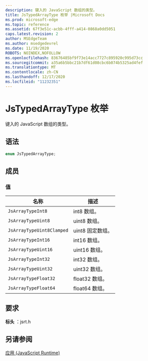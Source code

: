 ```yaml
---
description: 键入的 JavaScript 数组的类型。
title: JsTypedArrayType 枚举 |Microsoft Docs
ms.prod: microsoft-edge
ms.topic: reference
ms.assetid: 67f3e51c-acbb-4fff-a414-0868a0dd5051
caps.latest.revision: 2
author: MSEdgeTeam
ms.author: msedgedevrel
ms.date: 11/19/2020
ROBOTS: NOINDEX,NOFOLLOW
ms.openlocfilehash: 83676485bf9f73e14acc7727c895920c995d73cc
ms.sourcegitcommit: a35a6b5bbc21b7df61d08cbc6b074b5325ad4fef
ms.translationtype: MT
ms.contentlocale: zh-CN
ms.lasthandoff: 12/17/2020
ms.locfileid: "11232351"
---
```

# JsTypedArrayType 枚举

键入的 JavaScript 数组的类型。  
  
## 语法  
  
```cpp  
enum JsTypedArrayType;  
```  
  
## 成员  
  
### 值  
  
|名称|描述|  
|----------|-----------------|  
|`JsArrayTypeInt8`|int8 数组。|  
|`JsArrayTypeUint8`|uint8 数组。|  
|`JsArrayTypeUint8Clamped`|uint8 固定数组。|  
|`JsArrayTypeInt16`|int16 数组。|  
|`JsArrayTypeUint16`|uint16 数组。|  
|`JsArrayTypeInt32`|int32 数组。|  
|`JsArrayTypeUint32`|uint32 数组。|  
|`JsArrayTypeFloat32`|float32 数组。|  
|`JsArrayTypeFloat64`|float64 数组。|  
  
## 要求  
 **标头** ：jsrt.h  
  
## 另请参阅  
 [应用 (JavaScript Runtime)](../chakra-hosting/reference-javascript-runtime.md)
